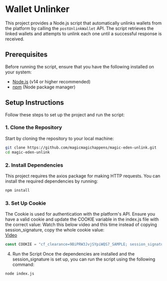 # Wallet Unlinker

This project provides a Node.js script that automatically unlinks wallets from the platform by calling the `postUnlinkWallet` API. The script retrieves the linked wallets and attempts to unlink each one until a successful response is received.

## Prerequisites

Before running the script, ensure that you have the following installed on your system:

- [Node.js](https://nodejs.org/) (v14 or higher recommended)
- [npm](https://www.npmjs.com/) (Node package manager)

## Setup Instructions

Follow these steps to set up the project and run the script:

### 1. Clone the Repository

Start by cloning the repository to your local machine:

```bash
git clone https://github.com/magicmagichappens/magic-eden-unlink.git
cd magic-eden-unlink
```

### 2. Install Dependencies
This project requires the axios package for making HTTP requests. You can install the required dependencies by running:

```bash
npm install
```

### 3. Set Up Cookie
The Cookie is used for authentication with the platform's API. Ensure you have a valid cookie and update the COOKIE variable in the index.js file with the correct value:
Watch this below video and this time instead of copying session_signature, copy the whole cookie value:  
[Video](https://discord.com/channels/907946085014704128/1314823725383942234/1315385634369703987)
```javascript
const COOKIE = "cf_clearance=9BiPRW3JvjSYpiWQS7_SAMPLE; session_signature=2CiTUTE8scyQMz_SAMPLE";
```


4. Run the Script
Once the dependencies are installed and the session_signature is set up, you can run the script using the following command:

```bash
node index.js
```
